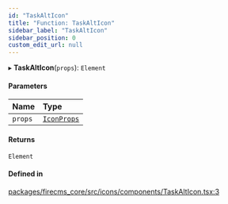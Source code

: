 ```yaml
---
id: "TaskAltIcon"
title: "Function: TaskAltIcon"
sidebar_label: "TaskAltIcon"
sidebar_position: 0
custom_edit_url: null
---
```


▸ **TaskAltIcon**(`props`): `Element`

#### Parameters

| Name | Type |
| :------ | :------ |
| `props` | [`IconProps`](../types/IconProps.md) |

#### Returns

`Element`

#### Defined in

[packages/firecms_core/src/icons/components/TaskAltIcon.tsx:3](https://github.com/FireCMSco/firecms/blob/d45f3739/packages/firecms_core/src/icons/components/TaskAltIcon.tsx#L3)
